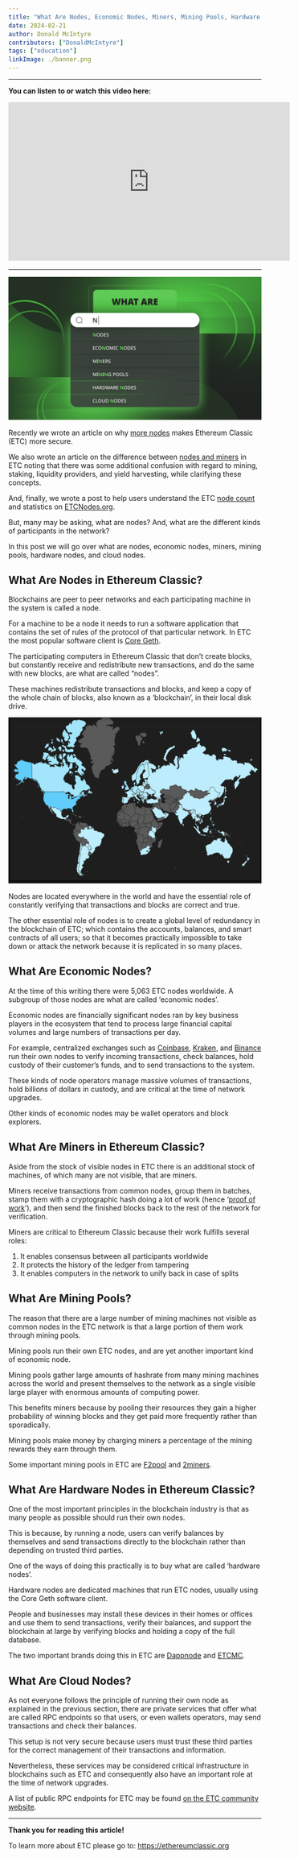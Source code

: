 ```yaml
---
title: "What Are Nodes, Economic Nodes, Miners, Mining Pools, Hardware Nodes, and Cloud Nodes in ETC?"
date: 2024-02-21
author: Donald McIntyre
contributors: ["DonaldMcIntyre"]
tags: ["education"]
linkImage: ./banner.png
---
```


---
**You can listen to or watch this video here:**

<iframe width="560" height="315" src="https://www.youtube.com/embed/W9y2BrwOMZU" title="YouTube video player" frameborder="0" allow="accelerometer; autoplay; clipboard-write; encrypted-media; gyroscope; picture-in-picture; web-share" allowfullscreen></iframe>

---

![](./banner.png)

Recently we wrote an article on why [more nodes](https://ethereumclassic.org/blog/2024-01-16-why-more-nodes-makes-ethereum-classic-more-secure) makes Ethereum Classic (ETC) more secure.

We also wrote an article on the difference between [nodes and miners](https://ethereumclassic.org/blog/2024-01-17-the-difference-between-nodes-and-miners-in-ethereum-classic) in ETC noting that there was some additional confusion with regard to mining, staking, liquidity providers, and yield harvesting, while clarifying these concepts.

And, finally, we wrote a post to help users understand the ETC [node count](https://ethereumclassic.org/blog/2024-02-20-understanding-the-ethereum-classic-node-count-on-etcnodes-org) and statistics on [ETCNodes.org](https://etcnodes.org/).

But, many may be asking, what are nodes? And, what are the different kinds of participants in the network?

In this post we will go over what are nodes, economic nodes, miners, mining pools, hardware nodes, and cloud nodes.

## What Are Nodes in Ethereum Classic?

Blockchains are peer to peer networks and each participating machine in the system is called a node.

For a machine to be a node it needs to run a software application that contains the set of rules of the protocol of that particular network. In ETC the most popular software client is [Core Geth](https://ethereumclassic.org/blog/2022-12-27-core-geth-explained).

The participating computers in Ethereum Classic that don’t create blocks, but constantly receive and redistribute new transactions, and do the same with new blocks, are what are called “nodes”.

These machines redistribute transactions and blocks, and keep a copy of the whole chain of blocks, also known as a ‘blockchain’, in their local disk drive.

![](./1.png)

Nodes are located everywhere in the world and have the essential role of constantly verifying that transactions and blocks are correct and true.

The other essential role of nodes is to create a global level of redundancy in the blockchain of ETC; which contains the accounts, balances, and smart contracts of all users; so that it becomes practically impossible to take down or attack the network because it is replicated in so many places. 

## What Are Economic Nodes?

At the time of this writing there were 5,063 ETC nodes worldwide. A subgroup of those nodes are what are called ‘economic nodes’.

Economic nodes are financially significant nodes ran by key business players in the ecosystem that tend to process large financial capital volumes and large numbers of transactions per day.

For example, centralized exchanges such as [Coinbase](https://ethereumclassic.org/blog/2023-10-04-buying-and-trading-etc-through-coinbase), [Kraken](https://ethereumclassic.org/blog/2024-02-13-buying-and-trading-etc-through-kraken), and [Binance](https://www.binance.com/en/how-to-buy/ethereum-classic) run their own nodes to verify incoming transactions, check balances, hold custody of their customer’s funds, and to send transactions to the system.

These kinds of node operators manage massive volumes of transactions, hold billions of dollars in custody, and are critical at the time of network upgrades.

Other kinds of economic nodes may be wallet operators and block explorers.

## What Are Miners in Ethereum Classic?

Aside from the stock of visible nodes in ETC there is an additional stock of machines, of which many are not visible, that are miners.

Miners receive transactions from common nodes, group them in batches, stamp them with a cryptographic hash doing a lot of work (hence ‘[proof of work](https://ethereumclassic.org/blog/2023-02-23-ethereum-classic-course-10-proof-of-work-explained)’), and then send the finished blocks back to the rest of the network for verification.

Miners are critical to Ethereum Classic because their work fulfills several roles:

1. It enables consensus between all participants worldwide
2. It protects the history of the ledger from tampering
3. It enables computers in the network to unify back in case of splits

## What Are Mining Pools?

The reason that there are a large number of mining machines not visible as common nodes in the ETC network is that a large portion of them work through mining pools.

Mining pools run their own ETC nodes, and are yet another important kind of economic node.

Mining pools gather large amounts of hashrate from many mining machines across the world and present themselves to the network as a single visible large player with enormous amounts of computing power.

This benefits miners because by pooling their resources they gain a higher probability of winning blocks and they get paid more frequently rather than sporadically.

Mining pools make money by charging miners a percentage of the mining rewards they earn through them.

Some important mining pools in ETC are [F2pool](https://ethereumclassic.org/blog/2023-09-13-mining-ethereum-classic-through-f2pool) and [2miners](https://ethereumclassic.org/blog/2023-03-14-mining-ethereum-classic-with-an-ipollo-asic-through-2miners-pool).

## What Are Hardware Nodes in Ethereum Classic?

One of the most important principles in the blockchain industry is that as many people as possible should run their own nodes.

This is because, by running a node, users can verify balances by themselves and send transactions directly to the blockchain rather than depending on trusted third parties.

One of the ways of doing this practically is to buy what are called ‘hardware nodes’.

Hardware nodes are dedicated machines that run ETC nodes, usually using the Core Geth software client.

People and businesses may install these devices in their homes or offices and use them to send transactions, verify their balances, and support the blockchain at large by verifying blocks and holding a copy of the full database.

The two important brands doing this in ETC are [Dappnode](https://ethereumclassic.org/blog/2023-04-26-how-run-an-ethereum-classic-node-using-dappnode) and [ETCMC](https://ethereumclassic.org/blog/2023-09-05-etc-spotlight-etcmc-ethereum-classic-plug-and-play-node-part-i).

## What Are Cloud Nodes?

As not everyone follows the principle of running their own node as explained in the previous section, there are private services that offer what are called RPC endpoints so that users, or even wallets operators, may send transactions and check their balances.

This setup is not very secure because users must trust these third parties for the correct management of their transactions and information.

Nevertheless, these services may be considered critical infrastructure in blockchains such as ETC and consequently also have an important role at the time of network upgrades.

A list of public RPC endpoints for ETC may be found [on the ETC community website](https://ethereumclassic.org/network/endpoints).

---

**Thank you for reading this article!**

To learn more about ETC please go to: https://ethereumclassic.org
